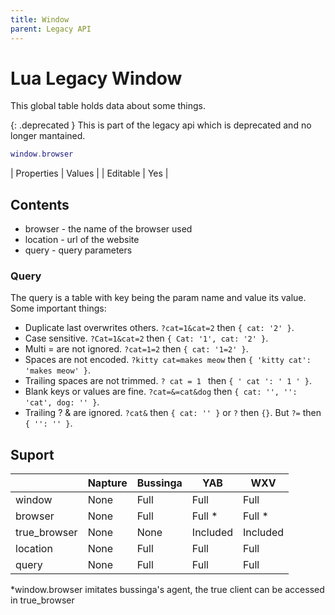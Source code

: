 ```yaml
---
title: Window
parent: Legacy API
---
```

# Lua Legacy Window
This global table holds data about some things.

{: .deprecated }
This is part of the legacy api which is deprecated and no longer mantained.

```lua
window.browser
```

| Properties | Values |
| Editable   | Yes    |

## Contents
- browser - the name of the browser used
- location - url of the website
- query - query parameters

### Query
The query is a table with key being the param name and value its value. Some important things:
- Duplicate last overwrites others. `?cat=1&cat=2` then `{ cat: '2' }`.
- Case sensitive. `?Cat=1&cat=2` then `{ Cat: '1', cat: '2' }`.
- Multi = are not ignored. `?cat=1=2` then `{ cat: '1=2' }`.
- Spaces are not encoded. `?kitty cat=makes meow` then `{ 'kitty cat': 'makes meow' }`.
- Trailing spaces are not trimmed. `? cat = 1 ` then `{ ' cat ': ' 1 ' }`.
- Blank keys or values are fine. `?cat=&=cat&dog` then `{ cat: '', '': 'cat', dog: '' }`.
- Trailing ? & are ignored. `?cat&` then `{ cat: '' }` or `?` then `{}`. But `?=` then `{ '': '' }`.

## Suport

|              | Napture | Bussinga | YAB      | WXV      |
| ------------ | ------- | -------- | -------- | -------- |
| window       | None    | Full     | Full     | Full     |
| browser      | None    | Full     | Full *   | Full *   |
| true_browser | None    | None     | Included | Included |
| location     | None    | Full     | Full     | Full     |
| query        | None    | Full     | Full     | Full     |

*window.browser imitates bussinga's agent, the true client can be accessed in true_browser